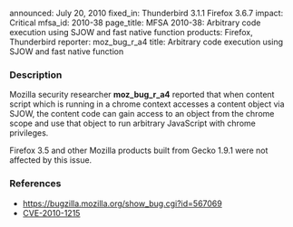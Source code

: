 announced: July 20, 2010
fixed_in: Thunderbird 3.1.1
          Firefox 3.6.7
impact: Critical
mfsa_id: 2010-38
page_title: MFSA 2010-38: Arbitrary code execution using SJOW and fast native function
products: Firefox, Thunderbird
reporter: moz_bug_r_a4
title: Arbitrary code execution using SJOW and fast native function

<h3>Description</h3>

<p>Mozilla security researcher <strong>moz_bug_r_a4</strong> reported
that when content script which is running in a chrome context accesses
a content object via SJOW, the content code can gain access to an
object from the chrome scope and use that object to run arbitrary
JavaScript with chrome privileges.</p>

<p class="note">Firefox 3.5 and other Mozilla products built from
Gecko 1.9.1 were not affected by this issue.</p>

<h3>References</h3>

<ul>
  <li><a href="https://bugzilla.mozilla.org/show_bug.cgi?id=567069">https://bugzilla.mozilla.org/show_bug.cgi?id=567069</a></li>
  <li><a class="ex-ref" href="http://cve.mitre.org/cgi-bin/cvename.cgi?name=CVE-2010-1215">CVE-2010-1215</a></li>
</ul>




